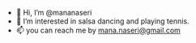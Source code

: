 - 👋 Hi, I’m @mananaseri
- 👀 I’m interested in salsa dancing and playing tennis. 
- 📫 you can reach me by mana.naseri@gmail.com

<!---
mananaseri/mananaseri is a ✨ special ✨ repository because its `README.md` (this file) appears on your GitHub profile.
You can click the Preview link to take a look at your changes.
--->
